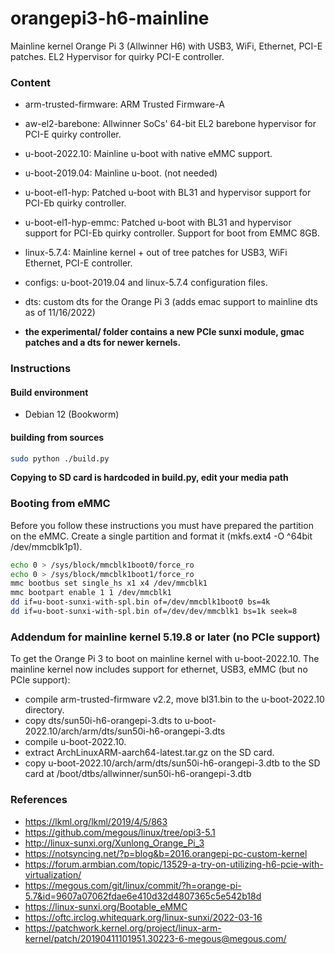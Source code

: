 # orangepi3-h6-mainline
Mainline kernel Orange Pi 3 (Allwinner H6) with USB3, WiFi, Ethernet, PCI-E patches. EL2 Hypervisor for quirky PCI-E controller.

### Content
* arm-trusted-firmware: ARM Trusted Firmware-A
* aw-el2-barebone: Allwinner SoCs' 64-bit EL2 barebone hypervisor for PCI-E quirky controller.
* u-boot-2022.10: Mainline u-boot with native eMMC support.
* u-boot-2019.04: Mainline u-boot. (not needed)
* u-boot-el1-hyp: Patched u-boot with BL31 and hypervisor support for PCI-Eb quirky controller.
* u-boot-el1-hyp-emmc: Patched u-boot with BL31 and hypervisor support for PCI-Eb quirky controller. Support for boot from EMMC 8GB.
* linux-5.7.4: Mainline kernel + out of tree patches for USB3, WiFi Ethernet, PCI-E controller.
* configs: u-boot-2019.04 and linux-5.7.4 configuration files.
* dts: custom dts for the Orange Pi 3 (adds emac support to mainline dts as of 11/16/2022)

* **the experimental/ folder contains a new PCIe sunxi module, gmac patches and a dts for newer kernels.**

### Instructions

#### Build environment
* Debian 12 (Bookworm)

#### building from sources

```bash
sudo python ./build.py
```

**Copying to SD card is hardcoded in build.py, edit your media path**

### Booting from eMMC

Before you follow these instructions you must have prepared the partition on the eMMC. Create a single partition and format it (mkfs.ext4 -O ^64bit /dev/mmcblk1p1).

```bash
echo 0 > /sys/block/mmcblk1boot0/force_ro
echo 0 > /sys/block/mmcblk1boot1/force_ro
mmc bootbus set single_hs x1 x4 /dev/mmcblk1
mmc bootpart enable 1 1 /dev/mmcblk1
dd if=u-boot-sunxi-with-spl.bin of=/dev/mmcblk1boot0 bs=4k
dd if=u-boot-sunxi-with-spl.bin of=/dev/dev/mmcblk1 bs=1k seek=8
```

### Addendum for mainline kernel 5.19.8 or later (no PCIe support)

To get the Orange Pi 3 to boot on mainline kernel with u-boot-2022.10. The mainline kernel now includes support for ethernet, USB3, eMMC (but no PCIe support):
* compile arm-trusted-firmware v2.2, move bl31.bin to the u-boot-2022.10 directory.
* copy dts/sun50i-h6-orangepi-3.dts to u-boot-2022.10/arch/arm/dts/sun50i-h6-orangepi-3.dts
* compile u-boot-2022.10.
* extract ArchLinuxARM-aarch64-latest.tar.gz on the SD card.
* copy u-boot-2022.10/arch/arm/dts/sun50i-h6-orangepi-3.dtb to the SD card at /boot/dtbs/allwinner/sun50i-h6-orangepi-3.dtb

### References

* https://lkml.org/lkml/2019/4/5/863
* https://github.com/megous/linux/tree/opi3-5.1
* http://linux-sunxi.org/Xunlong_Orange_Pi_3
* https://notsyncing.net/?p=blog&b=2016.orangepi-pc-custom-kernel
* https://forum.armbian.com/topic/13529-a-try-on-utilizing-h6-pcie-with-virtualization/
* https://megous.com/git/linux/commit/?h=orange-pi-5.7&id=9607a07062fdae6e410d32d4807365c5e542b18d
* https://linux-sunxi.org/Bootable_eMMC
* https://oftc.irclog.whitequark.org/linux-sunxi/2022-03-16
* https://patchwork.kernel.org/project/linux-arm-kernel/patch/20190411101951.30223-6-megous@megous.com/


